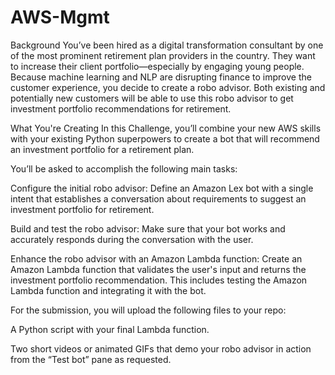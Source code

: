 # AWS-Mgmt

Background
You’ve been hired as a digital transformation consultant by one of the most prominent retirement plan providers in the country. They want to increase their client portfolio—especially by engaging young people. Because machine learning and NLP are disrupting finance to improve the customer experience, you decide to create a robo advisor. Both existing and potentially new customers will be able to use this robo advisor to get investment portfolio recommendations for retirement.

What You're Creating
In this Challenge, you’ll combine your new AWS skills with your existing Python superpowers to create a bot that will recommend an investment portfolio for a retirement plan.

You’ll be asked to accomplish the following main tasks:

Configure the initial robo advisor: Define an Amazon Lex bot with a single intent that establishes a conversation about requirements to suggest an investment portfolio for retirement.

Build and test the robo advisor: Make sure that your bot works and accurately responds during the conversation with the user.

Enhance the robo advisor with an Amazon Lambda function: Create an Amazon Lambda function that validates the user's input and returns the investment portfolio recommendation. This includes testing the Amazon Lambda function and integrating it with the bot.

For the submission, you will upload the following files to your repo:

A Python script with your final Lambda function.

Two short videos or animated GIFs that demo your robo advisor in action from the “Test bot” pane as requested.
